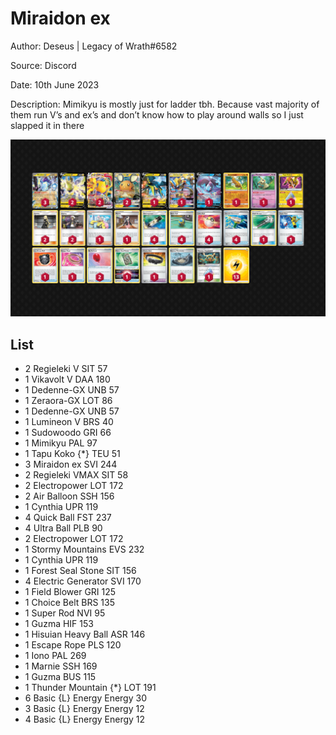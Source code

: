 # Miraidon ex

Author: Deseus | Legacy of Wrath#6582

Source: Discord

Date: 10th June 2023

Description: Mimikyu is mostly just for ladder tbh. Because vast majority of them run V’s and ex’s and don’t know how to play around walls so I just slapped it in there

![decklist](../../images/PAL/Miraidon%20ex/1-%20Miraidon%20ex.png)

## List

* 2 Regieleki V SIT 57
* 1 Vikavolt V DAA 180
* 1 Dedenne-GX UNB 57
* 1 Zeraora-GX LOT 86
* 1 Dedenne-GX UNB 57
* 1 Lumineon V BRS 40
* 1 Sudowoodo GRI 66
* 1 Mimikyu PAL 97
* 1 Tapu Koko {*} TEU 51
* 3 Miraidon ex SVI 244
* 2 Regieleki VMAX SIT 58
* 2 Electropower LOT 172
* 2 Air Balloon SSH 156
* 1 Cynthia UPR 119
* 4 Quick Ball FST 237
* 4 Ultra Ball PLB 90
* 2 Electropower LOT 172
* 1 Stormy Mountains EVS 232
* 1 Cynthia UPR 119
* 1 Forest Seal Stone SIT 156
* 4 Electric Generator SVI 170
* 1 Field Blower GRI 125
* 1 Choice Belt BRS 135
* 1 Super Rod NVI 95
* 1 Guzma HIF 153
* 1 Hisuian Heavy Ball ASR 146
* 1 Escape Rope PLS 120
* 1 Iono PAL 269
* 1 Marnie SSH 169
* 1 Guzma BUS 115
* 1 Thunder Mountain {*} LOT 191
* 6 Basic {L} Energy Energy 30
* 3 Basic {L} Energy Energy 12
* 4 Basic {L} Energy Energy 12
